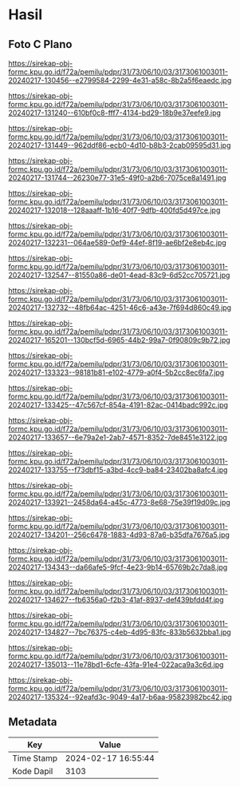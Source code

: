 # Hasil

## Foto C Plano

https://sirekap-obj-formc.kpu.go.id/f72a/pemilu/pdpr/31/73/06/10/03/3173061003011-20240217-130456--e2799584-2299-4e31-a58c-8b2a5f6eaedc.jpg

https://sirekap-obj-formc.kpu.go.id/f72a/pemilu/pdpr/31/73/06/10/03/3173061003011-20240217-131240--610bf0c8-fff7-4134-bd29-18b9e37eefe9.jpg

https://sirekap-obj-formc.kpu.go.id/f72a/pemilu/pdpr/31/73/06/10/03/3173061003011-20240217-131449--962ddf86-ecb0-4d10-b8b3-2cab09595d31.jpg

https://sirekap-obj-formc.kpu.go.id/f72a/pemilu/pdpr/31/73/06/10/03/3173061003011-20240217-131744--26230e77-31e5-49f0-a2b6-7075ce8a1491.jpg

https://sirekap-obj-formc.kpu.go.id/f72a/pemilu/pdpr/31/73/06/10/03/3173061003011-20240217-132018--128aaaff-1b16-40f7-9dfb-400fd5d497ce.jpg

https://sirekap-obj-formc.kpu.go.id/f72a/pemilu/pdpr/31/73/06/10/03/3173061003011-20240217-132231--064ae589-0ef9-44ef-8f19-ae6bf2e8eb4c.jpg

https://sirekap-obj-formc.kpu.go.id/f72a/pemilu/pdpr/31/73/06/10/03/3173061003011-20240217-132547--81550a86-de01-4ead-83c9-6d52cc705721.jpg

https://sirekap-obj-formc.kpu.go.id/f72a/pemilu/pdpr/31/73/06/10/03/3173061003011-20240217-132732--48fb64ac-4251-46c6-a43e-7f694d860c49.jpg

https://sirekap-obj-formc.kpu.go.id/f72a/pemilu/pdpr/31/73/06/10/03/3173061003011-20240217-165201--130bcf5d-6965-44b2-99a7-0f90809c9b72.jpg

https://sirekap-obj-formc.kpu.go.id/f72a/pemilu/pdpr/31/73/06/10/03/3173061003011-20240217-133323--98181b81-e102-4779-a0f4-5b2cc8ec6fa7.jpg

https://sirekap-obj-formc.kpu.go.id/f72a/pemilu/pdpr/31/73/06/10/03/3173061003011-20240217-133425--47c567cf-854a-4191-82ac-0414badc992c.jpg

https://sirekap-obj-formc.kpu.go.id/f72a/pemilu/pdpr/31/73/06/10/03/3173061003011-20240217-133657--6e79a2e1-2ab7-4571-8352-7de8451e3122.jpg

https://sirekap-obj-formc.kpu.go.id/f72a/pemilu/pdpr/31/73/06/10/03/3173061003011-20240217-133755--f73dbf15-a3bd-4cc9-ba84-23402ba8afc4.jpg

https://sirekap-obj-formc.kpu.go.id/f72a/pemilu/pdpr/31/73/06/10/03/3173061003011-20240217-133921--2458da64-a45c-4773-8e68-75e39f19d09c.jpg

https://sirekap-obj-formc.kpu.go.id/f72a/pemilu/pdpr/31/73/06/10/03/3173061003011-20240217-134201--256c6478-1883-4d93-87a6-b35dfa7676a5.jpg

https://sirekap-obj-formc.kpu.go.id/f72a/pemilu/pdpr/31/73/06/10/03/3173061003011-20240217-134343--da66afe5-9fcf-4e23-9b14-65769b2c7da8.jpg

https://sirekap-obj-formc.kpu.go.id/f72a/pemilu/pdpr/31/73/06/10/03/3173061003011-20240217-134627--fb6356a0-f2b3-41af-8937-def439bfdd4f.jpg

https://sirekap-obj-formc.kpu.go.id/f72a/pemilu/pdpr/31/73/06/10/03/3173061003011-20240217-134827--7bc76375-c4eb-4d95-83fc-833b5632bba1.jpg

https://sirekap-obj-formc.kpu.go.id/f72a/pemilu/pdpr/31/73/06/10/03/3173061003011-20240217-135013--11e78bd1-6cfe-43fa-91e4-022aca9a3c6d.jpg

https://sirekap-obj-formc.kpu.go.id/f72a/pemilu/pdpr/31/73/06/10/03/3173061003011-20240217-135324--92eafd3c-9049-4a17-b6aa-95823982bc42.jpg


## Metadata

| Key        | Value               |
| ---------- | ------------------- |
| Time Stamp | 2024-02-17 16:55:44 |
| Kode Dapil | 3103                |



